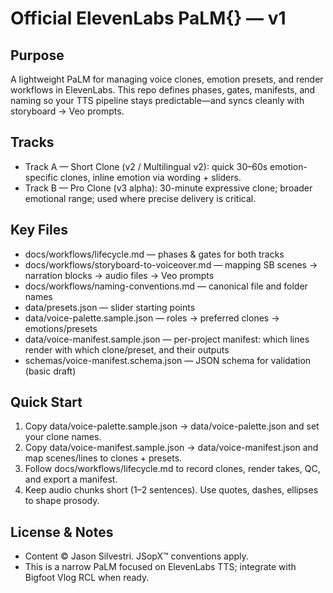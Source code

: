# Official ElevenLabs PaLM{} — v1

Purpose
-------
A lightweight PaLM for managing voice clones, emotion presets, and render workflows in ElevenLabs.
This repo defines phases, gates, manifests, and naming so your TTS pipeline stays predictable—and syncs cleanly with storyboard → Veo prompts.

Tracks
------
- Track A — Short Clone (v2 / Multilingual v2): quick 30–60s emotion-specific clones, inline emotion via wording + sliders.
- Track B — Pro Clone (v3 alpha): 30-minute expressive clone; broader emotional range; used where precise delivery is critical.

Key Files
---------
- docs/workflows/lifecycle.md — phases & gates for both tracks
- docs/workflows/storyboard-to-voiceover.md — mapping SB scenes → narration blocks → audio files → Veo prompts
- docs/workflows/naming-conventions.md — canonical file and folder names
- data/presets.json — slider starting points
- data/voice-palette.sample.json — roles → preferred clones → emotions/presets
- data/voice-manifest.sample.json — per-project manifest: which lines render with which clone/preset, and their outputs
- schemas/voice-manifest.schema.json — JSON schema for validation (basic draft)

Quick Start
-----------
1. Copy data/voice-palette.sample.json → data/voice-palette.json and set your clone names.
2. Copy data/voice-manifest.sample.json → data/voice-manifest.json and map scenes/lines to clones + presets.
3. Follow docs/workflows/lifecycle.md to record clones, render takes, QC, and export a manifest.
4. Keep audio chunks short (1–2 sentences). Use quotes, dashes, ellipses to shape prosody.

License & Notes
---------------
- Content © Jason Silvestri. JSopX™ conventions apply.
- This is a narrow PaLM focused on ElevenLabs TTS; integrate with Bigfoot Vlog RCL when ready.
